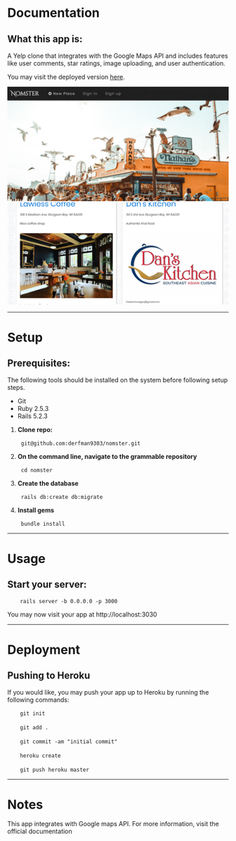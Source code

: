 # Documentation

## What this app is:

A Yelp clone that integrates with the Google Maps API and includes features like user comments, star ratings, image uploading, and user authentication.

You may visit the deployed version [here](https://nomster-frederic-hodges.herokuapp.com/).

![Nomster app screenshot](app/assets/images/nomster.PNG "Nomster app screenshot")
![Nomster app screenshot](app/assets/images/nomster2.PNG "Nomster app screenshot")
***
# Setup

## Prerequisites:
 
 The following tools should be installed on the system before following setup steps.
 
  - Git
  - Ruby 2.5.3
  - Rails 5.2.3
  
1. **Clone repo:**
       
        git@github.com:derfman9303/nomster.git
        
2. **On the command line, navigate to the grammable repository**
        
        cd nomster

3. **Create the database**
        
        rails db:create db:migrate
        
4. **Install gems**
        
        bundle install

***
# Usage

## Start your server:

        rails server -b 0.0.0.0 -p 3000

You may now visit your app at http://localhost:3030


***
# Deployment

## Pushing to Heroku

If you would like, you may push your app up to Heroku by running the following commands:

        git init
        
        git add .
        
        git commit -am "initial commit"
        
        heroku create
        
        git push heroku master
 
 ***
# Notes
This app integrates with Google maps API. For more information, visit the official documentation



